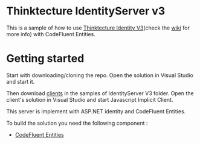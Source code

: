 Thinktecture IdentityServer v3
==============================
This is a sample of how to use [Thinktecture Identity V3](https://github.com/thinktecture/Thinktecture.IdentityServer.v3)(check the [wiki](https://github.com/thinktecture/Thinktecture.IdentityServer.v3/wiki) for more info) with CodeFluent Entities.

Getting started
===============

Start with downloading/cloning the repo. Open the solution in Visual Studio and start it.

Then download [clients](https://github.com/thinktecture/Thinktecture.IdentityServer.v3/tree/master/samples) in the samples of IdentityServer V3 folder. Open the client's solution in Visual Studio and start Javascript Implicit Client.

This server is implement with ASP.NET identity and CodeFluent Entities.

To build the solution you need the following component :

*    [CodeFluent Entities](http://www.softfluent.com/products/codefluent-entities)